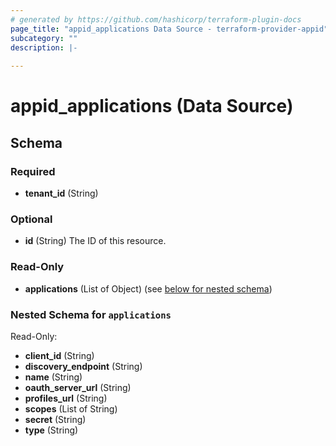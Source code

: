 ```yaml
---
# generated by https://github.com/hashicorp/terraform-plugin-docs
page_title: "appid_applications Data Source - terraform-provider-appid"
subcategory: ""
description: |-
  
---
```


# appid_applications (Data Source)





<!-- schema generated by tfplugindocs -->
## Schema

### Required

- **tenant_id** (String)

### Optional

- **id** (String) The ID of this resource.

### Read-Only

- **applications** (List of Object) (see [below for nested schema](#nestedatt--applications))

<a id="nestedatt--applications"></a>
### Nested Schema for `applications`

Read-Only:

- **client_id** (String)
- **discovery_endpoint** (String)
- **name** (String)
- **oauth_server_url** (String)
- **profiles_url** (String)
- **scopes** (List of String)
- **secret** (String)
- **type** (String)


